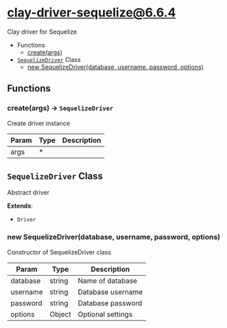 # clay-driver-sequelize@6.6.4

Clay driver for Sequelize

+ Functions
  + [create(args)](#clay-driver-sequelize-function-create)
+ [`SequelizeDriver`](#clay-driver-sequelize-class) Class
  + [new SequelizeDriver(database, username, password, options)](#clay-driver-sequelize-class-sequelize-driver-constructor)

## Functions

<a class='md-heading-link' name="clay-driver-sequelize-function-create" ></a>

### create(args) -> `SequelizeDriver`

Create driver instance

| Param | Type | Description |
| ----- | --- | -------- |
| args | * |  |



<a class='md-heading-link' name="clay-driver-sequelize-class"></a>

## `SequelizeDriver` Class

Abstract driver

**Extends**:

+ `Driver`



<a class='md-heading-link' name="clay-driver-sequelize-class-sequelize-driver-constructor" ></a>

### new SequelizeDriver(database, username, password, options)

Constructor of SequelizeDriver class

| Param | Type | Description |
| ----- | --- | -------- |
| database | string | Name of database |
| username | string | Database username |
| password | string | Database password |
| options | Object | Optional settings |




